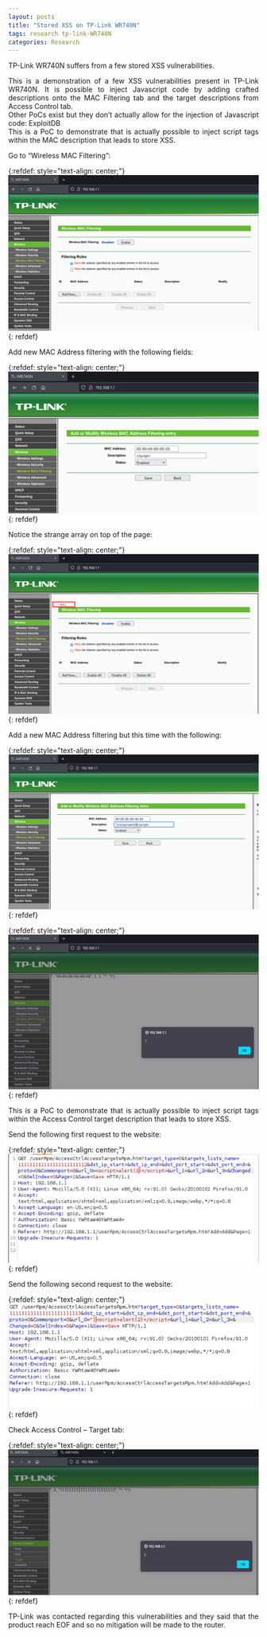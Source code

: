 ```yaml
---
layout: posts
title: "Stored XSS on TP-Link WR740N"
tags: research tp-link-WR740N
categories: Research
---
```


TP-Link WR740N suffers from a few stored XSS vulnerabilities.

<p style='text-align: justify;'>
This is a demonstration of a few XSS vulnerabilities present in TP-Link WR740N. It is possible to inject Javascript code by adding crafted descriptions onto the MAC Filtering tab and the target descriptions from Access Control tab.
<br>
Other PoCs exist but they don’t actually allow for the injection of Javascript code: <a href:"https://www.exploit-db.com/exploits/43148">ExploitDB</a>
<br>
This is a PoC to demonstrate that is actually possible to inject script tags within the MAC description that leads to store XSS.
</p>

Go to “Wireless MAC Filtering”:

{:refdef: style="text-align: center;"}
![rustscan](/assets/research/tp-link-WR740N/2.png)
{: refdef}

Add new MAC Address filtering with the following fields:

{:refdef: style="text-align: center;"}
![rustscan](/assets/research/tp-link-WR740N/3.png)
{: refdef}

Notice the strange array on top of the page:

{:refdef: style="text-align: center;"}
![rustscan](/assets/research/tp-link-WR740N/4.png)
{: refdef}

Add a new MAC Address filtering but this time with the following:

{:refdef: style="text-align: center;"}
![rustscan](/assets/research/tp-link-WR740N/5.png)
{: refdef}

{:refdef: style="text-align: center;"}
![rustscan](/assets/research/tp-link-WR740N/6.png)
{: refdef}

<p style='text-align: justify;'>
This is a PoC to demonstrate that is actually possible to inject script tags within the Access Control target description that leads to store XSS.
</p>

<p style='text-align: justify;'>
Send the following first request to the website:
</p>

{:refdef: style="text-align: center;"}
![rustscan](/assets/research/tp-link-WR740N/7.png)
{: refdef}

Send the following second request to the website:

{:refdef: style="text-align: center;"}
![rustscan](/assets/research/tp-link-WR740N/8.png)
{: refdef}

Check Access Control – Target tab:

{:refdef: style="text-align: center;"}
![rustscan](/assets/research/tp-link-WR740N/9.png)
{: refdef}

<p style='text-align: justify;'>
TP-Link was contacted regarding this vulnerabilities and they said that the product reach EOF and so no mitigation will be made to the router.
</p>

